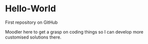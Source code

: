 # Hello-World
First repository on GitHub

Moodler here to get a grasp on coding things so I can develop more customised solutions there.
